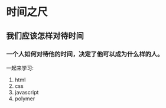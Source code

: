 # 时间之尺

## 我们应该怎样对待时间

### 一个人如何对待他的时间，决定了他可以成为什么样的人。
  一起来学习:
1. html
2. css
3. javascript
4. polymer
